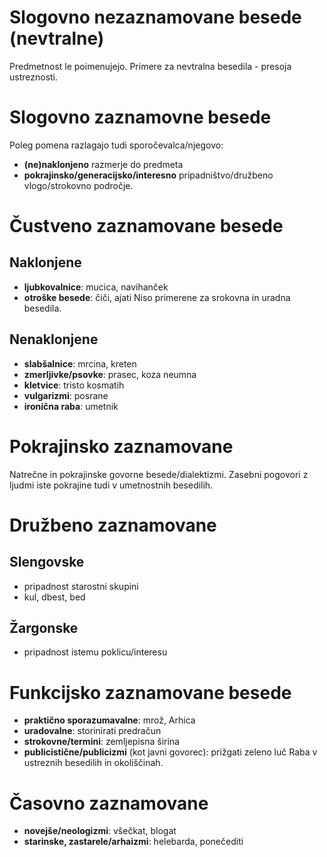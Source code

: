 # Slogovno nezaznamovane besede (nevtralne)
Predmetnost le poimenujejo. Primere za nevtralna besedila - presoja ustreznosti.
# Slogovno zaznamovne besede
Poleg pomena razlagajo tudi sporočevalca/njegovo:
- **(ne)naklonjeno** razmerje do predmeta
- **pokrajinsko/generacijsko/interesno** pripadništvo/družbeno vlogo/strokovno področje.
# Čustveno zaznamovane besede
## Naklonjene
- **ljubkovalnice**: mucica, navihanček
- **otroške besede**: čiči, ajati
Niso primerene za srokovna in uradna besedila.
## Nenaklonjene
- **slabšalnice**: mrcina, kreten
- **zmerljivke/psovke**: prasec, koza neumna
- **kletvice**: tristo kosmatih
- **vulgarizmi**: posrane
- **ironična raba**: umetnik
# Pokrajinsko zaznamovane
Natrečne in pokrajinske govorne besede/dialektizmi.
Zasebni pogovori z ljudmi iste pokrajine tudi v umetnostnih besedilih.
# Družbeno zaznamovane
## Slengovske
- pripadnost starostni skupini
- kul, dbest, bed
## Žargonske
- pripadnost istemu poklicu/interesu
# Funkcijsko zaznamovane besede
- **praktično sporazumavalne**: mrož, Arhica
- **uradovalne**: storinirati predračun
- **strokovne/termini**: zemljepisna širina
- **publicistične/publicizmi** (kot javni govorec): prižgati zeleno luč
Raba v ustreznih besedilih in okoliščinah.
# Časovno zaznamovane
- **novejše/neologizmi**: všečkat, blogat
- **starinske, zastarele/arhaizmi**: helebarda, ponečediti
